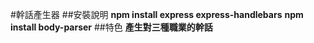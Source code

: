 #幹話產生器
##安裝說明
**npm install express express-handlebars**
**npm install body-parser**
##特色
**產生對三種職業的幹話**
